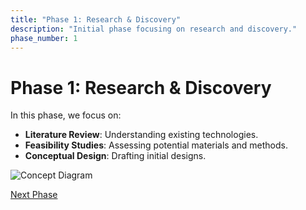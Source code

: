 ```yaml
---
title: "Phase 1: Research & Discovery"
description: "Initial phase focusing on research and discovery."
phase_number: 1
---
```


# Phase 1: Research & Discovery

In this phase, we focus on:

- **Literature Review**: Understanding existing technologies.
- **Feasibility Studies**: Assessing potential materials and methods.
- **Conceptual Design**: Drafting initial designs.

![Concept Diagram](/images/concept-diagram.png)

[Next Phase](/roadmap/phases/phase2)
